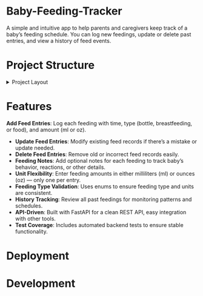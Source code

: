 # Baby-Feeding-Tracker
A simple and intuitive app to help parents and caregivers keep track of a baby’s feeding schedule. You can log new feedings, update or delete past entries, and view a history of feed events.

# Project Structure 

<details>
  <summary>Project Layout</summary>
    
  ``` 
    feedingTracker/
    ├── .github/workflow # Github workflow
    │
    │ ├── backend/ # Application source code
    │ ├── init.py
    │ ├── main.py # FastAPI entrypoint
    │ ├── models.py # SQLAlchemy models (Feed, etc.)
    │ ├── schemas.py # Pydantic schemas
    │ ├── enums.py # enum 
    │ ├── routes/ # API route definitions
    │ │ ├── init.py
    │ │ └── feed.py
    │ ├── crud.py # Database operations (create, update, delete, fetch)
    │ └── database.py # DB session & engine config
    │
    ├── backend_tests/ # Automated tests
    │ ├── init.py
    │ └── test_routes.py
    │
    ├── requirements.txt # Python dependencies
    ├── README.md # Project documentation
    ├── Dockerfile
    ├── docker-compose.yml
    ├── .env
    └── alembic/ # (Optional) migrations folder if using Alembic
```
</details>

# Features
 **Add Feed Entries**: Log each feeding with time, type (bottle, breastfeeding, or food), and amount (ml or oz).  
- **Update Feed Entries**: Modify existing feed records if there’s a mistake or update needed.  
- **Delete Feed Entries**: Remove old or incorrect feed records easily.  
- **Feeding Notes**: Add optional notes for each feeding to track baby’s behavior, reactions, or other details.  
- **Unit Flexibility**: Enter feeding amounts in either milliliters (ml) or ounces (oz) — only one per entry.  
- **Feeding Type Validation**: Uses enums to ensure feeding type and units are consistent.  
- **History Tracking**: Review all past feedings for monitoring patterns and schedules.  
- **API-Driven**: Built with FastAPI for a clean REST API, easy integration with other tools.  
- **Test Coverage**: Includes automated backend tests to ensure stable functionality. 

# Deployment 

# Development 
